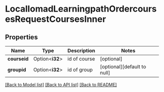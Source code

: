 # LocalIomadLearningpathOrdercoursesRequestCoursesInner

## Properties

Name | Type | Description | Notes
------------ | ------------- | ------------- | -------------
**courseid** | Option<**i32**> | id of course | [optional]
**groupid** | Option<**i32**> | id of group | [optional][default to null]

[[Back to Model list]](../README.md#documentation-for-models) [[Back to API list]](../README.md#documentation-for-api-endpoints) [[Back to README]](../README.md)


